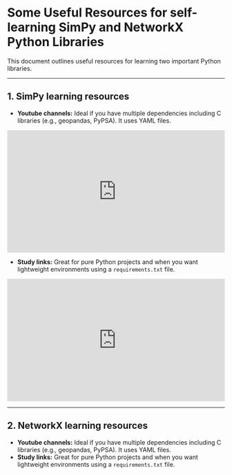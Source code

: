 # Some Useful Resources for self-learning SimPy and NetworkX Python Libraries

This document outlines useful resources for learning two important Python libraries.

---

## 1. SimPy learning resources

- **Youtube channels:** Ideal if you have multiple dependencies including C libraries (e.g., geopandas, PyPSA). It uses YAML files.
  

<div style="position: relative; width: 100%; padding-bottom: 56.25%">
<iframe src="https://www.youtube.com/embed/3CM1_Ji6fJ8" 
        title="Anti-Trust - The War Machine" frameborder="0" allowfullscreen
        allow="accelerometer; autoplay; clipboard-write; encrypted-media; gyroscope; picture-in-picture" 
        style="position: absolute; width: 100%; height: 100%;">
</iframe>
</div>


- **Study links:** Great for pure Python projects and when you want lightweight environments using a `requirements.txt` file.

<div style="position: relative; width: 100%; padding-bottom: 56.25%">
<iframe src="https://www.youtube.com/embed/3CM1_Ji6fJ8" 
        title="Anti-Trust - The War Machine" frameborder="0" allowfullscreen
        allow="accelerometer; autoplay; clipboard-write; encrypted-media; gyroscope; picture-in-picture" 
        style="position: absolute; width: 100%; height: 100%;">
</iframe>
</div>

---

## 2. NetworkX learning resources

- **Youtube channels:** Ideal if you have multiple dependencies including C libraries (e.g., geopandas, PyPSA). It uses YAML files.
- **Study links:** Great for pure Python projects and when you want lightweight environments using a `requirements.txt` file.